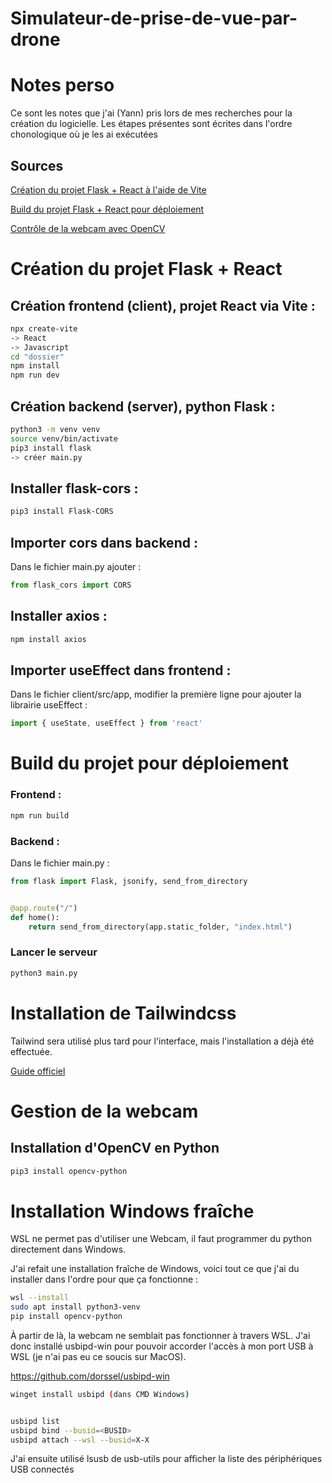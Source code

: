 # Simulateur-de-prise-de-vue-par-drone

# Notes perso
Ce sont les notes que j'ai (Yann) pris lors de mes recherches pour la création du logicielle. Les étapes présentes sont écrites dans l'ordre chonologique où je les ai exécutées

## Sources
[Création du projet Flask + React à l'aide de Vite](https://www.youtube.com/watch?v=ctQMqqEo4G8)

[Build du projet Flask + React pour déploiement](https://www.youtube.com/watch?v=tvcWCQqLegM)

[Contrôle de la webcam avec OpenCV](https://www.youtube.com/watch?v=sd25t4HmFdU)

# Création du projet Flask + React

## Création frontend (client), projet React via Vite :
```bash
npx create-vite 
-> React
-> Javascript
cd "dossier"
npm install
npm run dev
```

## Création backend (server), python Flask :
```bash
python3 -m venv venv
source venv/bin/activate
pip3 install flask
-> créer main.py
```

## Installer flask-cors :
```bash
pip3 install Flask-CORS
```

## Importer cors dans backend :
Dans le fichier main.py ajouter : 
```python 
from flask_cors import CORS
```

## Installer axios :

```bash
npm install axios
```

## Importer useEffect dans frontend :
Dans le fichier client/src/app, modifier la première ligne pour ajouter la librairie useEffect : 
```jsx
import { useState, useEffect } from 'react'
```
# Build du projet pour déploiement

### Frontend :
```bash
npm run build
```
### Backend :
Dans le fichier main.py :
```python
from flask import Flask, jsonify, send_from_directory


@app.route("/")
def home():
    return send_from_directory(app.static_folder, "index.html")

```

### Lancer le serveur
```bash
python3 main.py
```

# Installation de Tailwindcss
Tailwind sera utilisé plus tard pour l'interface, mais l'installation a déjà été effectuée.

[Guide officiel](https://tailwindcss.com/docs/installation/using-vite)



# Gestion de la webcam

## Installation d'OpenCV en Python
```bash
pip3 install opencv-python
```





# Installation Windows fraîche
WSL ne permet pas d'utiliser une Webcam, il faut programmer du python directement dans Windows.

J'ai refait une installation fraîche de Windows, voici tout ce que j'ai du installer dans l'ordre pour que ça fonctionne :
```bash
wsl --install
sudo apt install python3-venv
pip install opencv-python
```
À partir de là, la webcam ne semblait pas fonctionner à travers WSL. J'ai donc installé usbipd-win pour pouvoir accorder l'accès à mon port USB à WSL (je n'ai pas eu ce soucis sur MacOS).

https://github.com/dorssel/usbipd-win

```bash
winget install usbipd (dans CMD Windows)


usbipd list
usbipd bind --busid=<BUSID>
usbipd attach --wsl --busid=X-X
```

J'ai ensuite utilisé lsusb de usb-utils pour afficher la liste des périphériques USB connectés